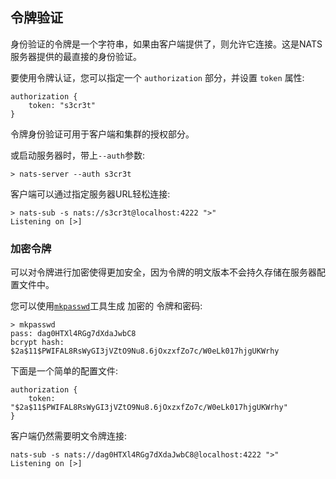 ## 令牌验证

身份验证的令牌是一个字符串，如果由客户端提供了，则允许它连接。这是NATS服务器提供的最直接的身份验证。


要使用令牌认证，您可以指定一个 `authorization` 部分，并设置 `token` 属性:
```
authorization {
    token: "s3cr3t"
}
```
令牌身份验证可用于客户端和集群的授权部分。

或启动服务器时，带上`--auth`参数:
```
> nats-server --auth s3cr3t
```

客户端可以通过指定服务器URL轻松连接:
```
> nats-sub -s nats://s3cr3t@localhost:4222 ">"
Listening on [>]
```

### 加密令牌

可以对令牌进行加密使得更加安全，因为令牌的明文版本不会持久存储在服务器配置文件中。

您可以使用[`mkpasswd`](/nats_tools/mkpasswd.md)工具生成 加密的 令牌和密码:


```
> mkpasswd
pass: dag0HTXl4RGg7dXdaJwbC8
bcrypt hash: $2a$11$PWIFAL8RsWyGI3jVZtO9Nu8.6jOxzxfZo7c/W0eLk017hjgUKWrhy
```


下面是一个简单的配置文件:
```
authorization {
    token: "$2a$11$PWIFAL8RsWyGI3jVZtO9Nu8.6jOxzxfZo7c/W0eLk017hjgUKWrhy"
}
```

客户端仍然需要明文令牌连接:

```
nats-sub -s nats://dag0HTXl4RGg7dXdaJwbC8@localhost:4222 ">"
Listening on [>]
```


